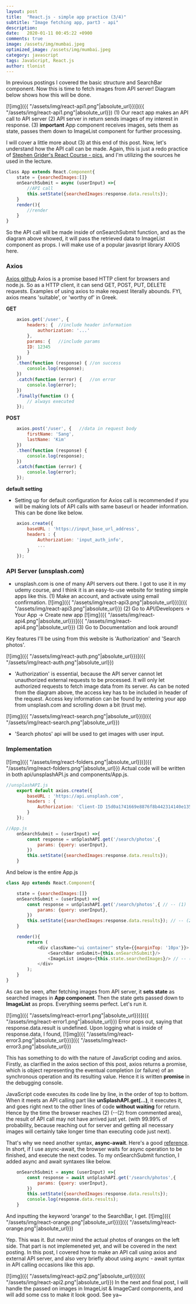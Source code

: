 ```yaml
---
layout: post
title:  "React.js - simple app practice (3/4)"
subtitle: "Image fetching app, part3 - api"
description:
date:   2020-01-11 00:45:22 +0900
comments: true
image: /assets/img/mumbai.jpeg
optimized_image: /assets/img/mumbai.jpeg
category: javascript
tags: JavaScript, React.js
author: tlonist
---
```


In previous postings I covered the basic structure and SearchBar component. 
Now this is time to fetch images from API server! Diagram below shows how this will be done.

[![img]({{ "/assets/img/react-api1.png"|absolute_url}})]({{ "/assets/img/react-api1.png"|absolute_url}})
(1) Our react app makes an API call to API server
(2) API server in return sends images of my interest in response.
(3) **important** App component receives images, sets them as state, passes them down to ImageList component for further processing.

I will cover a little more about (3) at this end of this post. Now, let's understand how the API call can be made. Again, this is just a redo practice of [Stephen Grider's React Course - pics](https://github.com/StephenGrider/redux-code/tree/master/pics), and I'm utilizing the sources he used in the lecture.

```javascript
Class App extends React.Component{
    state = {searchedImages:[]}
    onSearchSubmit = async (userInput) =>{
        //API call
        this.setState({searchedImages:response.data.results});
    }
    render(){
        //render
    }
}
```

So the API call will be made inside of onSearchSubmit function, and as the diagram above showed, it will pass the retrieved data to ImageList component as props. I will make use of a popular javasript library AXIOS here.

### Axios
[Axios github](https://github.com/axios/axios)
Axios is a promise based HTTP client for browsers and node.js. So as a HTTP client, it can send GET, POST, PUT, DELETE  requests. Examples of using axios to make request literally abounds. FYI, axios means 'suitable', or 'worthy of' in Greek. 

**GET**
```javascript
    axios.get('/user', {
        headers: {  //include header information
            authorization: '...'    
        },
        params: {   //include params
        ID: 12345
        }
    })
    .then(function (response) { //on success
        console.log(response);
    })
    .catch(function (error) {   //on error
        console.log(error);
    })
    .finally(function () {  
        // always executed
    });  
```

**POST**
```javascript
    axios.post('/user', {   //data in request body
        firstName: 'Sang',
        lastName: 'Kim'
    })
    .then(function (response) {
        console.log(response);
    })
    .catch(function (error) {
        console.log(error);
    });
```

**default setting**
- Setting up for default configuration for Axios call is recommended if you will be making lots of API calls with same baseurl or header information. This can be done like below.

```javascript
    axios.create({
        baseURL : 'https://input_base_url_address',
        headers : {
            Authorization: 'input_auth_info',
            ...
        }
    });
```

### API Server (unsplash.com)
- unsplash.com is one of many API servers out there. I got to use it in my udemy course, and I think it is an easy-to-use website for testing simple apps like this. 
(1) Make an account, and activate using email confirmation.
[![img]({{ "/assets/img/react-api3.png"|absolute_url}})]({{ "/assets/img/react-api3.png"|absolute_url}})
(2) Go to API/Developers -> Your App -> Create new app
[![img]({{ "/assets/img/react-api4.png"|absolute_url}})]({{ "/assets/img/react-api4.png"|absolute_url}})
(3) Go to Documentation and look around!

Key features I'll be using from this website is 'Authorization' and 'Search photos'.

[![img]({{ "/assets/img/react-auth.png"|absolute_url}})]({{ "/assets/img/react-auth.png"|absolute_url}})
- 'Authorization' is essential, because the API server cannot let unauthorized external requests to be processed. It will only let authorized requests to fetch image data from its server. As can be noted from the diagram above, the access key has to be included in header of the request. Access key information can be found by entering your app from unsplash.com and scrolling down a bit (trust me).

[![img]({{ "/assets/img/react-search.png"|absolute_url}})]({{ "/assets/img/react-search.png"|absolute_url}})
- 'Search photos' api will be used to get images with user input. 


### Implementation
[![img]({{ "/assets/img/react-folders.png"|absolute_url}})]({{ "/assets/img/react-folders.png"|absolute_url}})
Actual code will be written in both api/unsplashAPI.js and components/App.js.

```javascript   
//unsplashAPI.js
    export default axios.create({
        baseURL : 'https://api.unsplash.com',
        headers : {
            Authorization: 'Client-ID 15d0a1741669e8876f8b442314140e135afb7a8a7e6f7d9c9f64f3ffb6819d55'
        }
    });

//App.js
    onSearchSubmit = (userInput) =>{
        const response = unSplashAPI.get('/search/photos',{
            params: {query: userInput},
        })
        this.setState({searchedImages:response.data.results});
    }
```

And below is the entire App.js
```javascript
class App extends React.Component{

    state = {searchedImages:[]}
    onSearchSubmit = (userInput) =>{
        const response = unSplashAPI.get('/search/photos',{ // -- (1)
            params: {query: userInput},
        })
        this.setState({searchedImages:response.data.results}); // -- (2)
    }

    render(){
        return (
            <div className="ui container" style={{marginTop: '10px'}}>
                <SearchBar onSubmit={this.onSearchSubmit}/>
                <ImageList images={this.state.searchedImages}/> // -- (3)
            </div>
        );
    }
}
```

As can be seen, after fetching images from API server, it **sets state** as searched images in **App component**. Then the state gets passed down to **ImageList** as props. Everything seems perfect. Let's run it. 

[![img]({{ "/assets/img/react-error1.png"|absolute_url}})]({{ "/assets/img/react-error1.png"|absolute_url}})
Error pops out, saying that response.data.result is undefined. Upon logging what is inside of response.data, I found, 
[![img]({{ "/assets/img/react-error3.png"|absolute_url}})]({{ "/assets/img/react-error3.png"|absolute_url}})

This has something to do with the nature of JavaScript coding and axios. Firstly, as clarified in the axios section of this post, axios returns a promise, which is object representing the eventual completion (or failure) of an synchronous operation and its resulting value. Hence it is written **promise** in the debugging console. 

JavaScript code executes its code line by line, in the order of top to bottom. When it meets an API calling part like **unSplashAPI.get(...)**, it executes it, and goes right next to the other lines of code **without waiting** for return. Hence by the time the browser reaches (2) (--(2) from commented area), the result of API call may not have arrived just yet. (with 99.99% of probability, because reaching out for server and getting all necessary images will certainly take longer time than executing code just next).

That's why we need another syntax, **async-await**. Here's a good [reference](https://javascript.info/async-await).
In short, if I use async-await, the browser waits for async operation to be finished, and execute the next codes. To my onSearchSubmit function, I added async and await syntaxes like below. 

```javascript
    onSearchSubmit = async (userInput) =>{
        const response = await unSplashAPI.get('/search/photos',{
            params: {query: userInput},
        })
        this.setState({searchedImages:response.data.results});
        console.log(response.data.results);
    }
```

And inputting the keyword 'orange' to the SearchBar, I get.
[![img]({{ "/assets/img/react-orange.png"|absolute_url}})]({{ "/assets/img/react-orange.png"|absolute_url}})

Yep. This was it. But never mind the actual photos of oranges on the left side. That part is not implemeneted yet, and will be covered in the next posting. In this post, I covered how to make an API call using axios and external API server, and also very briefly about using async - await syntax in API calling occasions like this app. 


[![img]({{ "/assets/img/react-api2.png"|absolute_url}})]({{ "/assets/img/react-api2.png"|absolute_url}})
In the next and final post, I will handle the passed on images in ImageList & ImageCard components, and will add some css to make it look good. See ya~





